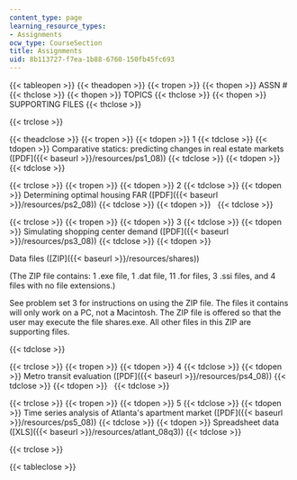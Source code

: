 ```yaml
---
content_type: page
learning_resource_types:
- Assignments
ocw_type: CourseSection
title: Assignments
uid: 8b113727-f7ea-1b88-6760-150fb45fc693
---
```


{{< tableopen >}}
{{< theadopen >}}
{{< tropen >}}
{{< thopen >}}
ASSN #
{{< thclose >}}
{{< thopen >}}
TOPICS
{{< thclose >}}
{{< thopen >}}
SUPPORTING FILES
{{< thclose >}}

{{< trclose >}}

{{< theadclose >}}
{{< tropen >}}
{{< tdopen >}}
1
{{< tdclose >}}
{{< tdopen >}}
Comparative statics: predicting changes in real estate markets ([PDF]({{< baseurl >}}/resources/ps1_08))
{{< tdclose >}}
{{< tdopen >}}
 
{{< tdclose >}}

{{< trclose >}}
{{< tropen >}}
{{< tdopen >}}
2
{{< tdclose >}}
{{< tdopen >}}
Determining optimal housing FAR ([PDF]({{< baseurl >}}/resources/ps2_08))
{{< tdclose >}}
{{< tdopen >}}
 
{{< tdclose >}}

{{< trclose >}}
{{< tropen >}}
{{< tdopen >}}
3
{{< tdclose >}}
{{< tdopen >}}
Simulating shopping center demand ([PDF]({{< baseurl >}}/resources/ps3_08))
{{< tdclose >}}
{{< tdopen >}}


Data files ([ZIP]({{< baseurl >}}/resources/shares))

(The ZIP file contains: 1 .exe file, 1 .dat file, 11 .for files, 3 .ssi files, and 4 files with no file extensions.)

See problem set 3 for instructions on using the ZIP file. The files it contains will only work on a PC, not a Macintosh. The ZIP file is offered so that the user may execute the file shares.exe. All other files in this ZIP are supporting files.


{{< tdclose >}}

{{< trclose >}}
{{< tropen >}}
{{< tdopen >}}
4
{{< tdclose >}}
{{< tdopen >}}
Metro transit evaluation ([PDF]({{< baseurl >}}/resources/ps4_08))
{{< tdclose >}}
{{< tdopen >}}
 
{{< tdclose >}}

{{< trclose >}}
{{< tropen >}}
{{< tdopen >}}
5
{{< tdclose >}}
{{< tdopen >}}
Time series analysis of Atlanta's apartment market ([PDF]({{< baseurl >}}/resources/ps5_08))
{{< tdclose >}}
{{< tdopen >}}
Spreadsheet data ([XLS]({{< baseurl >}}/resources/atlant_08q3))
{{< tdclose >}}

{{< trclose >}}

{{< tableclose >}}